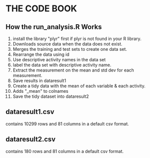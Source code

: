 # THE CODE BOOK

## How the run_analysis.R Works

1. install the library "plyr" first if plyr is not found in your R library.
2. Downloads source data when the data does not exist.
3. Merges the training and test sets to create one data set.
4. Rearrange the data using id
5. Use descriptive activity names in the data set
6. label the data set with descriptive activity name.
7. Extract the measurement on the mean and std dev for each measurement.
8. Save results in dataresult1
9. Create a tidy data with the mean of each variable & each activity.
10.  Adds "_mean" to colnames
11. Save the tidy dataset into dataresult2
	
## dataresult1.csv
contains 10299 rows and 81 columns in a default csv format.

## dataresult2.csv
contains 180 rows and 81 columns in a default csv format.
